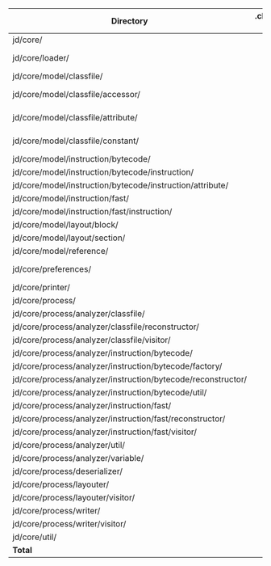 | Directory                                                    | .class-files | bytes         | done files |
| ------------------------------------------------------------ | -----------: | ------------: | ---------: |
| jd/core/                                                     |          2   |         700   |        1   |
| jd/core/loader/                                              |          2   |         776   | ALL DONE   |
| jd/core/model/classfile/                                     |         10   |      37,514   |        1   |
| jd/core/model/classfile/accessor/                            |          7   |       4,557   | ALL DONE   |
| jd/core/model/classfile/attribute/                           |         30   |      18,005   | ALL DONE   |
| jd/core/model/classfile/constant/                            |         14   |       8,213   | ALL DONE   |
| jd/core/model/instruction/bytecode/                          |          1   |      15,807   |            |
| jd/core/model/instruction/bytecode/instruction/              |         75   |      80,713   |            |
| jd/core/model/instruction/bytecode/instruction/attribute/    |          1   |         347   |            |
| jd/core/model/instruction/fast/                              |          1   |       1,792   |            |
| jd/core/model/instruction/fast/instruction/                  |         13   |      15,493   |            |
| jd/core/model/layout/block/                                  |         48   |      38,994   |            |
| jd/core/model/layout/section/                                |          1   |       1,152   |            |
| jd/core/model/reference/                                     |          2   |       2,582   |            |
| jd/core/preferences/                                         |          1   |         703   | ALL DONE   |
| jd/core/printer/                                             |          2   |      12,402   |        1   |
| jd/core/process/                                             |          1   |       2,412   |            |
| jd/core/process/analyzer/classfile/                          |          6   |      83,829   |            |
| jd/core/process/analyzer/classfile/reconstructor/            |         14   |      74,201   |            |
| jd/core/process/analyzer/classfile/visitor/                  |         19   |     175,320   |            |
| jd/core/process/analyzer/instruction/bytecode/               |          4   |      23,847   |            |
| jd/core/process/analyzer/instruction/bytecode/factory/       |         75   |     178,162   |            |
| jd/core/process/analyzer/instruction/bytecode/reconstructor/ |          1   |       4,365   |            |
| jd/core/process/analyzer/instruction/bytecode/util/          |          1   |       1,782   |            |
| jd/core/process/analyzer/instruction/fast/                   |         10   |     136,689   |            |
| jd/core/process/analyzer/instruction/fast/reconstructor/     |          8   |      31,863   |            |
| jd/core/process/analyzer/instruction/fast/visitor/           |          4   |      36,850   |            |
| jd/core/process/analyzer/util/                               |          2   |       4,671   |            |
| jd/core/process/analyzer/variable/                           |          2   |       5,537   |            |
| jd/core/process/deserializer/                                |          4   |      19,577   |            |
| jd/core/process/layouter/                                    |          5   |      74,021   |            |
| jd/core/process/layouter/visitor/                            |          5   |      23,311   |            |
| jd/core/process/writer/                                      |          9   |      83,294   |            |
| jd/core/process/writer/visitor/                              |          1   |      42,694   |            |
| jd/core/util/                                                |         14   |      20,867   |        2   |
| **Total**                                                    |      **395** | **1,263,042** |     **59** |
